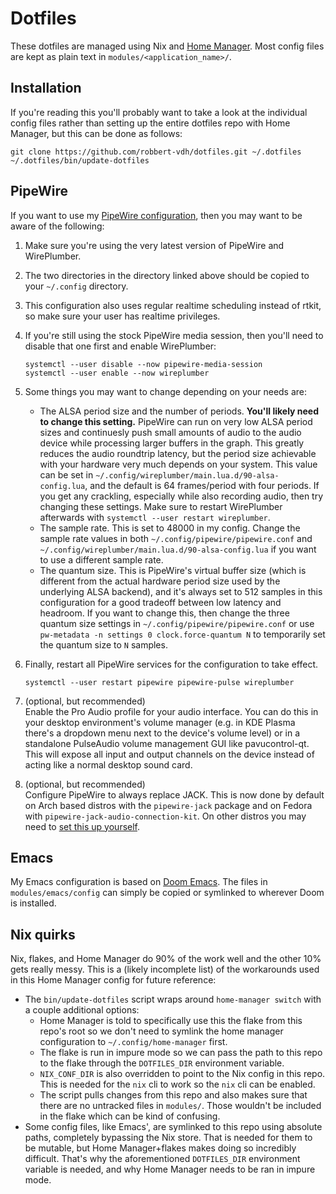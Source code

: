 # Dotfiles

These dotfiles are managed using Nix and [Home
Manager](https://github.com/nix-community/home-manager). Most config files are
kept as plain text in `modules/<application_name>/`.

## Installation

If you're reading this you'll probably want to take a look at the individual
config files rather than setting up the entire dotfiles repo with Home Manager,
but this can be done as follows:

```shell
git clone https://github.com/robbert-vdh/dotfiles.git ~/.dotfiles
~/.dotfiles/bin/update-dotfiles
```

## PipeWire

If you want to use my [PipeWire
configuration](https://github.com/robbert-vdh/dotfiles/tree/master/modules/pipewire),
then you may want to be aware of the following:

1. Make sure you're using the very latest version of PipeWire and WirePlumber.
2. The two directories in the directory linked above should be copied to your
   `~/.config` directory.
3. This configuration also uses regular realtime scheduling instead of rtkit, so
   make sure your user has realtime privileges.
4. If you're still using the stock PipeWire media session, then you'll need to
   disable that one first and enable WirePlumber:

   ```shell
   systemctl --user disable --now pipewire-media-session
   systemctl --user enable --now wireplumber
   ```

5. Some things you may want to change depending on your needs are:

   - The ALSA period size and the number of periods. **You'll likely need to
     change this setting.** PipeWire can run on very low ALSA period sizes and
     continuesly push small amounts of audio to the audio device while
     processing larger buffers in the graph. This greatly reduces the audio
     roundtrip latency, but the period size achievable with your hardware very
     much depends on your system. This value can be set in
     `~/.config/wireplumber/main.lua.d/90-alsa-config.lua`, and the default is
     64 frames/period with four periods. If you get any crackling, especially
     while also recording audio, then try changing these settings. Make sure to
     restart WirePlumber afterwards with `systemctl --user restart wireplumber`.
   - The sample rate. This is set to 48000 in my config. Change the sample rate
     values in both `~/.config/pipewire/pipewire.conf` and
     `~/.config/wireplumber/main.lua.d/90-alsa-config.lua` if you want to use a
     different sample rate.
   - The quantum size. This is PipeWire's virtual buffer size (which is
     different from the actual hardware period size used by the underlying ALSA
     backend), and it's always set to 512 samples in this configuration for a
     good tradeoff between low latency and headroom. If you want to change this,
     then change the three quantum size settings in
     `~/.config/pipewire/pipewire.conf` or use
     `pw-metadata -n settings 0 clock.force-quantum N` to temporarily set
     the quantum size to `N` samples.

6. Finally, restart all PipeWire services for the configuration to take effect.

   ```shell
   systemctl --user restart pipewire pipewire-pulse wireplumber
   ```

7. (optional, but recommended)  
   Enable the Pro Audio profile for your audio interface. You can do this in
   your desktop environment's volume manager (e.g. in KDE Plasma there's a
   dropdown menu next to the device's volume level) or in a standalone
   PulseAudio volume management GUI like pavucontrol-qt. This will expose all
   input and output channels on the device instead of acting like a normal
   desktop sound card.

8. (optional, but recommended)  
   Configure PipeWire to always replace JACK. This is now done by default on
   Arch based distros with the `pipewire-jack` package and on Fedora with
   `pipewire-jack-audio-connection-kit`. On other distros you may need to [set this up
   yourself](https://gitlab.freedesktop.org/pipewire/pipewire/-/blob/master/INSTALL.md#jack-emulation).

## Emacs

My Emacs configuration is based on [Doom
Emacs](https://github.com/hlissner/doom-emacs). The files in
`modules/emacs/config` can simply be copied or symlinked to wherever Doom is
installed.

## Nix quirks

Nix, flakes, and Home Manager do 90% of the work well and the other 10% gets
really messy. This is a (likely incomplete list) of the workarounds used in this
Home Manager config for future reference:

- The `bin/update-dotfiles` script wraps around `home-manager switch` with a
  couple additional options:
  - Home Manager is told to specifically use this the flake from this repo's
    root so we don't need to symlink the home manager configuration to
    `~/.config/home-manager` first.
  - The flake is run in impure mode so we can pass the path to this repo to the
    flake through the `DOTFILES_DIR` environment variable.
  - `NIX_CONF_DIR` is also overridden to point to the Nix config in this repo.
    This is needed for the `nix` cli to work so the `nix` cli can be enabled.
  - The script pulls changes from this repo and also makes sure that there are
    no untracked files in `modules/`. Those wouldn't be included in the flake
    which can be kind of confusing.
- Some config files, like Emacs', are symlinked to this repo using absolute
  paths, completely bypassing the Nix store. That is needed for them to be
  mutable, but Home Manager+flakes makes doing so incredibly difficult. That's
  why the aforementioned `DOTFILES_DIR` environment variable is needed, and why
  Home Manager needs to be ran in impure mode.
